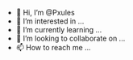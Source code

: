 - 👋 Hi, I’m @Pxules
- 👀 I’m interested in ...
- 🌱 I’m currently learning ...
- 💞️ I’m looking to collaborate on ...
- 📫 How to reach me ...

<!---
Pxules/Pxules is a ✨ special ✨ repository because its `README.md` (this file) appears on your GitHub profile.
You can click the Preview link to take a look at your changes.
--->
